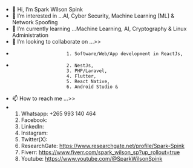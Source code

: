 - 👋 Hi, I’m Spark Wilson Spink
- 👀 I’m interested in ...AI, Cyber Security, Machine Learning [ML] & Network Spoofing
- 🌱 I’m currently learning ...Machine Learning, AI, Cryptography & Linux Administration
- 💞️ I’m looking to collaborate on ...>>
-                         1. Software/Web/App development in ReactJs,
-                         2. NestJs,
                          3. PHP/Laravel,
                          4. Flutter,
                          5. React Native,
                          6. Android Studio &
- 📫 How to reach me ...>>
- 1. Whatsapp: +265 993 140 464
  2. Facebook:
  3. LinkedIn:
  4. Instagram:
  5. Twitter(X):
  6. ResearchGate: https://www.researchgate.net/profile/Spark-Spink
  7. Fiverr: https://www.fiverr.com/spark_wilson_sp?up_rollout=true
  8. Youtube: https://www.youtube.com/@SparkWilsonSpink 

<!---
BSC-COM-NE-21-20/BSC-COM-NE-21-20 is a ✨ special ✨ repository because its `README.md` (this file) appears on your GitHub profile.
You can click the Preview link to take a look at your changes.
--->
